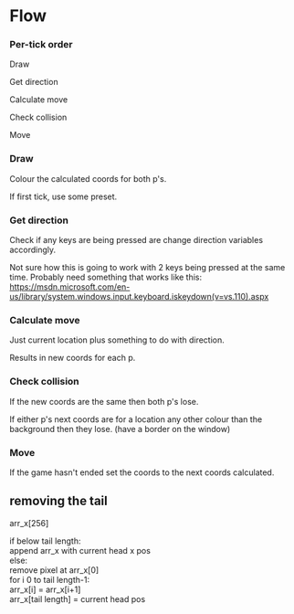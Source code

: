 # Flow
### Per-tick order

Draw

Get direction

Calculate move

Check collision

Move



### Draw
Colour the calculated coords for both p's.

If first tick, use some preset.

### Get direction
Check if any keys are being pressed are change direction variables accordingly.

Not sure how this is going to work with 2 keys being pressed at the same time.    Probably need something that works like this: https://msdn.microsoft.com/en-us/library/system.windows.input.keyboard.iskeydown(v=vs.110).aspx


### Calculate move
Just current location plus something to do with direction.

Results in new coords for each p.

### Check collision
If the new coords are the same then both p's lose.

If either p's next coords are for a location any other colour than the background then they lose. (have a border on the window)

### Move
If the game hasn't ended set the  coords to the next coords calculated.



## removing the tail

arr_x[256]  


if below tail length:  
    append arr_x with current head x pos  
else:  
    remove pixel at arr_x[0]  
    for i 0 to tail length-1:  
        arr_x[i] = arr_x[i+1]  
    arr_x[tail length] = current head pos  

